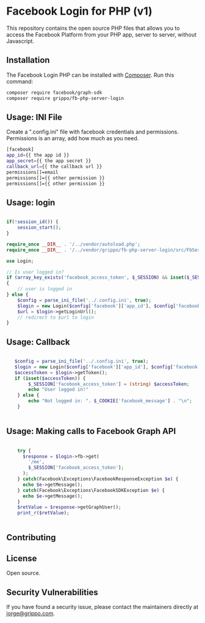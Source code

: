 # Facebook Login for PHP (v1)

This repository contains the open source PHP files that allows you to access the Facebook Platform from your PHP app, server to server, without Javascript.

## Installation

The Facebook Login PHP can be installed with [Composer](https://getcomposer.org/). Run this command:

```sh
composer require facebook/graph-sdk
composer require grippo/fb-php-server-login
```

## Usage: INI File 

Create a ".config.ini" file with facebook credentials and permissions. Permissions is an array, add how much as you need.

```sh
[facebook]
app_id={{ the app id }}
app_secret={{ the app secret }}
callback_url={{ the callback url }}
permissions[]=email
permissions[]={{ other permission }}
permissions[]={{ other permission }}

```

## Usage: login


```php

if(!session_id()) {
    session_start();
}

require_once __DIR__ . '/../vendor/autoload.php';
require_once __DIR__ . '/../vendor/grippo/fb-php-server-login/src/FbServer/Login.php';

use Login;

// Is user logged in?
if (array_key_exists('facebook_access_token', $_SESSION) && isset($_SESSION['facebook_access_token']))
{
	// user is logged in
} else {
	$config = parse_ini_file('../.config.ini', true);
    $login = new Login($config['facebook']['app_id'], $config['facebook']['app_secret'], $config['facebook']['callback_url'], $config['facebook']['permissions']);
	$url = $login->getLoginUrl();
	// redirect to $url to login
}


```

## Usage: Callback


```php

   $config = parse_ini_file('../.config.ini', true);
   $login = new Login($config['facebook']['app_id'], $config['facebook']['app_secret'], $config['facebook']['callback_url'], $config['facebook']['permissions']);
   $accessToken = $login->getToken(); 
   if (isset($accessToken)) {
        $_SESSION['facebook_access_token'] = (string) $accessToken;
        echo "User logged in!"
    } else {
        echo "Not logged in: ". $_COOKIE['facebook_message'] . "\n";
    } 
 

```

## Usage: Making calls to Facebook Graph API


```php

	try {
	  $response = $login->fb->get(
	    '/me',
	    $_SESSION['facebook_access_token'];
	  );
	} catch(Facebook\Exceptions\FacebookResponseException $e) {
	  echo $e->getMessage();
	} catch(Facebook\Exceptions\FacebookSDKException $e) {
	  echo $e->getMessage();
	}
	$retValue = $response->getGraphUser();
	print_r($retValue);
 
```

## Contributing



## License

Open source.

## Security Vulnerabilities

If you have found a security issue, please contact the maintainers directly at [jorge@grippo.com](mailto:jorge@grippo.com).